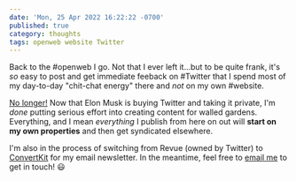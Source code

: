 ```yaml
---
date: 'Mon, 25 Apr 2022 16:22:22 -0700'
published: true
category: thoughts
tags: openweb website Twitter
---
```


Back to the #openweb I go. Not that I ever left it…but to be quite frank, it's _so_ easy to post and get immediate feeback on #Twitter that I spend most of my day-to-day "chit-chat energy" there and _not_ on my own #website.

[No longer!](https://www.theverge.com/2022/4/25/23028323/elon-musk-twitter-offer-buyout-hostile-takeover-ownership) Now that Elon Musk is buying Twitter and taking it private, I'm _done_ putting serious effort into creating content for walled gardens. Everything, and I mean _everything_ I publish from here on out will **start on my own properties** and then get syndicated elsewhere.

I'm also in the process of switching from Revue (owned by Twitter) to [ConvertKit](https://convertkit.com) for my email newsletter. In the meantime, feel free to [email me](mailto:jared@jaredwhite.com) to get in touch! 😃